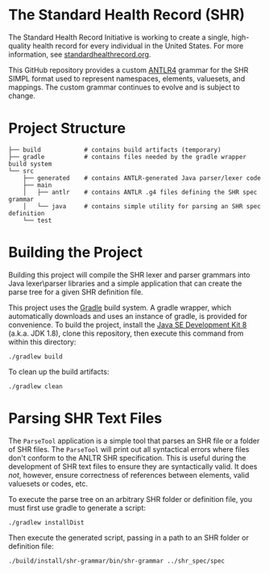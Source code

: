 # The Standard Health Record (SHR)

The Standard Health Record Initiative is working to create a single, high-quality health record for every individual in the United States.  For more information, see [standardhealthrecord.org](http://standardhealthrecord.org/).

This GitHub repository provides a custom [ANTLR4](http://www.antlr.org/) grammar for the SHR SIMPL format used to represent namespaces, elements, valuesets, and mappings.  The custom grammar continues to evolve and is subject to change.

# Project Structure

    ├── build            # contains build artifacts (temporary)
    ├── gradle           # contains files needed by the gradle wrapper build system
    └── src
        ├── generated    # contains ANTLR-generated Java parser/lexer code
        ├── main
        │   ├── antlr    # contains ANTLR .g4 files defining the SHR spec grammar
        │   └── java     # contains simple utility for parsing an SHR spec definition
        └── test

# Building the Project

Building this project will compile the SHR lexer and parser grammars into Java lexer\parser libraries and a simple application that can create the parse tree for a given SHR definition file.

This project uses the [Gradle](http://www.gradle.org/) build system.  A gradle wrapper, which automatically downloads and uses an instance of gradle, is provided for convenience.  To build the project, install the [Java SE Development Kit 8](http://www.oracle.com/technetwork/java/javase/downloads/jdk8-downloads-2133151.html) (a.k.a. JDK 1.8), clone this repository, then execute this command from within this directory:

    ./gradlew build

To clean up the build artifacts:

    ./gradlew clean

# Parsing SHR Text Files

The `ParseTool` application is a simple tool that parses an SHR file or a folder of SHR files.  The `ParseTool` will print out all syntactical errors where files don't conform to the ANLTR SHR specification.  This is useful during the development of SHR text files to ensure they are syntactically valid.  It does _not_, however, ensure correctness of references between elements, valid valuesets or codes, etc.

To execute the parse tree on an arbitrary SHR folder or definition file, you must first use gradle to generate a script:

    ./gradlew installDist

Then execute the generated script, passing in a path to an SHR folder or definition file:

    ./build/install/shr-grammar/bin/shr-grammar ../shr_spec/spec
